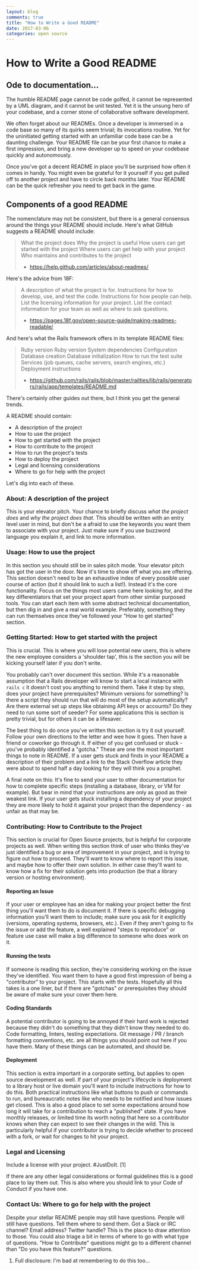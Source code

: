 ```yaml
---
layout: blog
comments: true
title: "How to Write a Good README"
date: 2017-03-06
categories: open source
---
```


# How to Write a Good README

## Ode to documentation...

The humble README page cannot be code golfed, it cannot be represented by a UML diagram, and it cannot be unit tested. Yet it is the unsung hero of your codebase, and a corner stone of collaborative software development.

We often forget about our READMEs. Once a developer is immersed in a code base so many of its quirks seem trivial; its invocations routine. Yet for the uninitiated getting started with an unfamiliar code base can be a daunting challenge. Your README file can be your first chance to make a first impression, and bring a new developer up to speed on your codebase quickly and autonomously.

Once you've got a decent README in place you'll be surprised how often it comes in handy. You might even be grateful for it yourself if you get pulled off to another project and have to circle back months later. Your README can be the quick refresher you need to get back in the game.

## Components of a good README

The nomenclature may not be consistent, but there is a general consensus around the things your README should include. Here's what GitHub suggests a README should include:

> What the project does
> Why the project is useful
> How users can get started with the project
> Where users can get help with your project
> Who maintains and contributes to the project
> - https://help.github.com/articles/about-readmes/

Here's the advice from 18F:

> A description of what the project is for.
> Instructions for how to develop, use, and test the code.
> Instructions for how people can help.
> List the licensing information for your project.
> List the contact information for your team as well as where to ask questions.
> - https://pages.18f.gov/open-source-guide/making-readmes-readable/

And here's what the Rails framework offers in its template README files:

> Ruby version
> Ruby version
> System dependencies
> Configuration
> Database creation
> Database initialization
> How to run the test suite
> Services (job queues, cache servers, search engines, etc.)
> Deployment instructions
> - https://github.com/rails/rails/blob/master/railties/lib/rails/generators/rails/app/templates/README.md

There's certainly other guides out there, but I think you get the general trends.

A README should contain:

* A description of the project
* How to use the project
* How to get started with the project
* How to contribute to the project
* How to run the project's tests
* How to deploy the project
* Legal and licensing considerations
* Where to go for help with the project

Let's dig into each of these.

### About: A description of the project

This is your elevator pitch. Your chance to briefly discuss *what the project does* and *why the project does that*. This should be written with an entry level user in mind, but don't be a afraid to use the keywords you want them to associate with your project. Just make sure if you use buzzword language you explain it, and link to more information.

### Usage: How to use the project

In this section you should still be in sales pitch mode. Your elevator pitch has got the user in the door. Now it's time to show off what you are offering. This section doesn't need to be an exhaustive index of every possible user course of action (but it should link to such a list!). Instead it's the core functionality. Focus on the things most users came here looking for, and the key differentiators that set your project apart from other similar purposed tools. You can start each item with some abstract technical documentation, but then dig in and give a real world example. Preferably, something they can run themselves once they've followed your "How to get started" section.

### Getting Started: How to get started with the project

This is crucial. This is where you will lose potential new users, this is where the new employee considers a 'shoulder tap', this is the section you will be kicking yourself later if you don't write.

You probably can't over document this section. While it's a reasonable assumption that a Rails developer will know to start a local instance with `rails c` it doesn't cost you anything to remind them. Take it step by step, does your project have prerequisites? Minimum versions for something? Is there a script they should run that will do most of the setup automatically? Are there external set up steps like obtaining API keys or accounts? Do they need to run some sort of seeder? For some applications this is section is pretty trivial, but for others it can be a lifesaver.

The best thing to do once you've written this section is try it out yourself. Follow your own directions to the letter and wee how it goes. Then have a friend or coworker go through it. If either of you get confused or stuck - you've probably identified a "gotcha." These are one the most important things to note in README. If a user gets stuck and finds in your README a description of their problem and a link to the Stack Overflow article they were about to spend half a day looking for they will think you a prophet.

A final note on this: It's fine to send your user to other documentation for how to complete specific steps (installing a database, library, or VM for example). But bear in mind that your instructions are only as good as their weakest link. If your user gets stuck installing a dependency of your project they are more likely to hold it against your project than the dependency - as unfair as that may be.

### Contributing: How to Contribute to the Project

This section is crucial for Open Source projects, but is helpful for corporate projects as well. When writing this section think of user who thinks they've just identified a bug or area of improvement in your project, and is trying to figure out how to proceed. They'll want to know where to report this issue, and maybe how to offer their own solution. In either case they'll want to know how a fix for their solution gets into production (be that a library version or hosting environment).

#### Reporting an Issue

If your user or employee has an idea for making your project better the first thing you'll want them to do is document it. If there is specific debugging information you'll want them to include; make sure you ask for it explicitly (versions, operating systems, browsers, etc.). Even if they aren't going to fix the issue or add the feature, a well explained "steps to reproduce" or feature use case will make a big difference to someone who does work on it.

#### Running the tests

If someone is reading this section, they're considering working on the issue they've identified. You want them to have a good first impression of being a "contributor" to your project. This starts with the tests. Hopefully all this takes is a one liner, but if there are "gotchas" or prerequisites they should be aware of make sure your cover them here.

#### Coding Standards

A potential contributor is going to be annoyed if their hard work is rejected because they didn't do something that they didn't know they needed to do. Code formatting, linters, testing expectations. Git message / PR / branch formatting conventions, etc. are all things you should point out here if you have them. Many of these things can be automated, and should be.

#### Deployment

This section is extra important in a corporate setting, but applies to open source development as well. If part of your project's lifecycle is deployment to a library host or live domain you'll want to include instructions for how to do this. Both practical instructions like what buttons to push or commands to run, and bureaucratic notes like who needs to be notified and how issues get closed. This is also a good place to set some expectations around how long it will take for a contribution to reach a "published" state. If you have monthly releases, or limited time its worth noting that here so a contributor knows when they can expect to see their changes in the wild. This is particularly helpful if your contributor is trying to decide whether to proceed with a fork, or wait for changes to hit your project.

### Legal and Licensing

Include a license with your project. #JustDoIt. [1]

If there are any other legal considerations or formal guidelines this is a good place to lay them out. This is also where you should link to your Code of Conduct if you have one.

### Contact Us: Where to go for help with the project

Despite your stellar README people may still have questions. People will still have questions. Tell them where to send them. Got a Slack or IRC channel? Email address? Twitter handle? This is the place to draw attention to those. You could also triage a bit in terms of where to go with what type of questions. "How to Contribute" questions might go to a different channel than "Do you have this feature?" questions.

1. Full disclosure: I'm bad at remembering to do this too...
